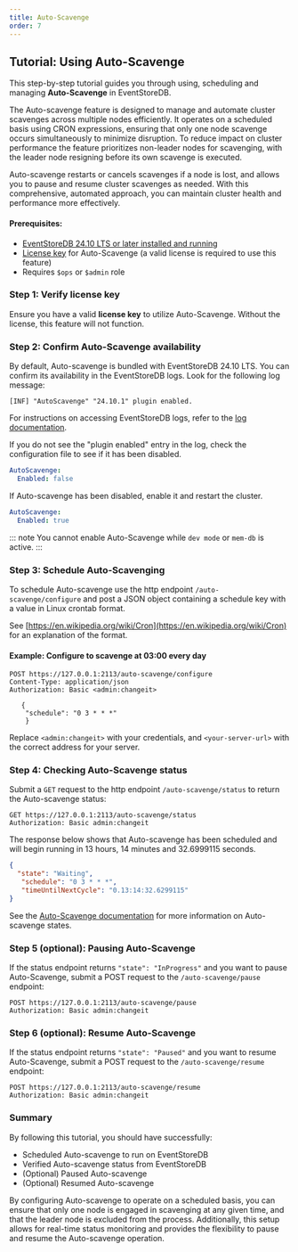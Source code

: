 ```yaml
---
title: Auto-Scavenge
order: 7
---
```


## Tutorial: Using Auto-Scavenge

This step-by-step tutorial guides you through using, scheduling and managing  **Auto-Scavenge** in EventStoreDB.

The Auto-scavenge feature is designed to manage and automate cluster scavenges across multiple nodes efficiently. It operates on a scheduled basis using CRON expressions, ensuring that only one node scavenge occurs simultaneously to minimize disruption. To reduce impact on cluster performance the feature prioritizes non-leader nodes for scavenging, with the leader node resigning before its own scavenge is executed.

Auto-scavenge restarts or cancels scavenges if a node is lost, and allows you to pause and resume cluster scavenges as needed. With this comprehensive, automated approach, you can maintain cluster health and performance more effectively.

#### Prerequisites:

* [EventStoreDB 24.10 LTS or later installed and running](http://@server/quick-start/installation.md)
* [License key](http://@server/quick-start/installation.md#license-keys) for Auto-Scavenge (a valid license is required to use this feature)
* Requires `$ops` or `$admin` role


### Step 1: Verify license key

Ensure you have a valid **license key** to utilize Auto-Scavenge. Without the license, this feature will not function.

### Step 2: Confirm Auto-Scavenge availability

By default, Auto-scavenge is bundled with EventStoreDB 24.10 LTS. You can confirm its availability in the EventStoreDB logs. Look for the following log message:

```
[INF] "AutoScavenge" "24.10.1" plugin enabled.
```

For instructions on accessing EventStoreDB logs, refer to the [log documentation](http://@server/diagnostics/logs.md).

If you do not see the "plugin enabled" entry in the log, check the configuration
 file to see if it has been disabled.

```yaml
AutoScavenge:
  Enabled: false
```

If Auto-scavenge has been disabled, enable it and restart the cluster.

```yaml
AutoScavenge:
  Enabled: true
```

::: note 
You cannot enable Auto-Scavenge while `dev mode` or `mem-db` is active.
:::


### Step 3: Schedule Auto-Scavenging

To schedule Auto-scavenge use the http endpoint `/auto-scavenge/configure` and post a JSON object containing a schedule key with a value in Linux crontab format. 

See [https://en.wikipedia.org/wiki/Cron](https://en.wikipedia.org/wiki/Cron) for an explanation of the format.

#### Example: Configure to scavenge at 03:00 every day

```
POST https://127.0.0.1:2113/auto-scavenge/configure
Content-Type: application/json
Authorization: Basic <admin:changeit>

   {
    "schedule": "0 3 * * *"
    }
```

Replace `<admin:changeit>` with your credentials, and `<your-server-url>` with the correct address for your server.

### Step 4: Checking Auto-Scavenge status

Submit a `GET` request to the http endpoint `/auto-scavenge/status` to return the Auto-scavenge status:

```
GET https://127.0.0.1:2113/auto-scavenge/status
Authorization: Basic admin:changeit
```

The response below shows that Auto-scavenge has been scheduled and will begin running in 13 hours, 14 minutes and 32.6999115 seconds.

```json
{
  "state": "Waiting",
   "schedule": "0 3 * * *",
   "timeUntilNextCycle": "0.13:14:32.6299115"
}
```

See the [Auto-Scavenge documentation](https://docs.kurrent.io/server/v24.10/operations/auto-scavenge.html#http-endpoints) for more information on Auto-scavenge states.

### Step 5 (optional): Pausing Auto-Scavenge

If the status endpoint returns `"state": "InProgress"` and you want to pause Auto-Scavenge, submit a POST request to the `/auto-scavenge/pause` endpoint:

```
POST https://127.0.0.1:2113/auto-scavenge/pause
Authorization: Basic admin:changeit

```

### Step 6 (optional): Resume Auto-Scavenge

If the status endpoint returns `"state": "Paused"` and you want to resume Auto-Scavenge, submit a POST request to the `/auto-scavenge/resume` endpoint:

```
POST https://127.0.0.1:2113/auto-scavenge/resume
Authorization: Basic admin:changeit
```


### Summary

By following this tutorial, you should have successfully:

* Scheduled Auto-scavenge to run on EventStoreDB
* Verified Auto-scavenge status from EventStoreDB
* (Optional) Paused Auto-scavenge
* (Optional) Resumed Auto-scavenge

By configuring Auto-scavenge to operate on a scheduled basis, you can ensure that only one node is engaged in scavenging at any given time, and that the leader node is excluded from the process. Additionally, this setup allows for real-time status monitoring and provides the flexibility to pause and resume the Auto-scavenge operation.


